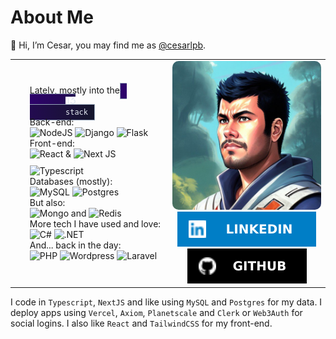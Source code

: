 # About Me 
👋 Hi, I’m Cesar, you may find me as [@cesarlpb](https://github.com/cesarlpb). 

<table style="width:100%;border:0; margin: 0 auto;">
  <tr style="border:0;">
    <td style="border:0; width:50%;">
      <ul style="list-style: none;">
        <li style="padding-left:0;">Lately, mostly into the <code style="padding: 5px 10px 5px;border:1px solid #94a3b8;color:#e2e8f0; background: linear-gradient(to right, #2e026d, #15162c);">
        <img src="t3.svg" height="12">
        <span style="padding-bottom:5px;">stack</span></code>
        </li>
        <li style="padding-left:0;">
        Back-end:<br>
        <img src="https://img.shields.io/badge/Node.js-339933?style=for-the-badge&logo=nodedotjs&logoColor=white" alt="NodeJS"> 
        <img src="https://img.shields.io/badge/Django-092E20?style=for-the-badge&logo=django&logoColor=green" alt="Django"> 
        <img src="https://img.shields.io/badge/Flask-000000?style=for-the-badge&logo=flask&logoColor=white" alt="Flask"> 
        </li>
        <li style="padding-left:0;">
        Front-end:<br>
        <img src="https://img.shields.io/badge/React-20232A?style=for-the-badge&logo=react&logoColor=61DAFB" alt="React"> 
        <span style="display:inline-block;margin-bottom: 10px;">& </span>
        <img src="https://img.shields.io/badge/next.js-000000?style=for-the-badge&logo=nextdotjs&logoColor=white" alt="Next JS"> 
        <br>
        <img src="https://img.shields.io/badge/TypeScript-007ACC?style=for-the-badge&logo=typescript&logoColor=white" alt="Typescript">
        </li>
        <li style="padding-left:0;">
        Databases (mostly):<br>
        <img src="https://img.shields.io/badge/MySQL-005C84?style=for-the-badge&logo=mysql&logoColor=white" alt="MySQL"> 
        <img src="https://img.shields.io/badge/PostgreSQL-316192?style=for-the-badge&logo=postgresql&logoColor=white" alt="Postgres"><br>
        But also:<br>
        <img src="https://img.shields.io/badge/MongoDB-4EA94B?style=for-the-badge&logo=mongodb&logoColor=white" alt="Mongo"> and
        <img src="https://img.shields.io/badge/redis-%23DD0031.svg?&style=for-the-badge&logo=redis&logoColor=white" alt="Redis">
        </li>
        <li style="padding-left:0;">More tech I have used and love:
          <img src="https://img.shields.io/badge/C%23-239120?style=for-the-badge&logo=c-sharp&logoColor=white" alt="C#">
          <img src="https://img.shields.io/badge/.NET-512BD4?style=for-the-badge&logo=dotnet&logoColor=white" alt=".NET">
        </li>
        <li style="padding-left:0;">
          And... back in the day:<br>
          <img src="https://img.shields.io/badge/PHP-777BB4?style=for-the-badge&logo=php&logoColor=white" alt="PHP">
          <img src="https://img.shields.io/badge/Wordpress-21759B?style=for-the-badge&logo=wordpress&logoColor=white" alt="Wordpress">
          <img src="https://img.shields.io/badge/Laravel-FF2D20?style=for-the-badge&logo=laravel&logoColor=white" alt="Laravel">
        </li>
      </ul>
    </td>
    <td style="border:0;width:50%;">
      <div>
        <img src="profile.jpeg" width="300" style="border-radius: 10px;">
      </div>
      <div style="text-align:center;">
        <a style="display:inline-block; margin: 0 auto;" href="https://www.linkedin.com/in/cesarlpb89/"><img src="linkedin.svg"></a>
        <a style="display:inline-block; margin: 0 auto;" href="https://github.com/cesarlpb"><img src="github.svg"></a>
      </div> 
    </td>
  </tr>
</table>

I code in `Typescript`, `NextJS` and like using `MySQL` and `Postgres` for my data. I deploy apps using `Vercel`, `Axiom`, `Planetscale` and `Clerk` or `Web3Auth` for social logins. I also like `React` and `TailwindCSS` for my front-end.

